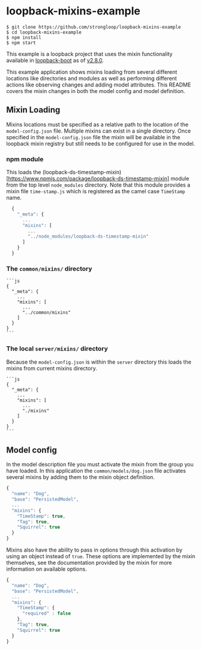 # loopback-mixins-example

```
$ git clone https://github.com/strongloop/loopback-mixins-example
$ cd loopback-mixins-example
$ npm install
$ npm start
```

This example is a loopback project that uses the mixin functionality available in [loopback-boot](https://github.com/strongloop/loopback-boot/) as of [v2.8.0](https://github.com/strongloop/loopback-boot/tree/v2.8.0).

This example application shows mixins loading from several different locations like directories and modules as well as performing different actions like observing changes and adding model attributes.  This README covers the mixin changes in both the model config and model definition.

## Mixin Loading

Mixins locations must be specified as a relative path to the location of the `model-config.json` file.  Multiple mixins can exist in a single directory.  Once specified in the `model-config.json` file the mixin will be available in the loopback mixin registry but still needs to be configured for use in the model.

### npm module

This loads the (loopback-ds-timestamp-mixin)[https://www.npmjs.com/package/loopback-ds-timestamp-mixin] module from the top level `node_modules` directory.  Note that this module provides a mixin file `time-stamp.js` which is registered as the camel case `TimeStamp` name.
  ```js
    {
      "_meta": {
        ...
        "mixins": [
          ...
          "../node_modules/loopback-ds-timestamp-mixin"
        ]
      }
    }
  ```

### The `common/mixins/` directory

    ```js
    {
      "_meta": {
        ...
        "mixins": [
          ...
          "../common/mixins"
        ]
      }
    }
    ```
### The local `server/mixins/` directory

Because the `model-config.json` is within the `server` directory this loads the mixins from current mixins directory.

    ```js
    {
      "_meta": {
        ...
        "mixins": [
          ...
          "./mixins"
        ]
      }
    }
    ```

## Model config

In the model description file you must activate the mixin from the group you have loaded. In this application the `common/models/dog.json` file activates several mixins by adding them to the mixin object definition.

```js
{
  "name": "Dog",
  "base": "PersistedModel",
  ...
  "mixins": {
    "TimeStamp": true,
    "Tag": true,
    "Squirrel": true
  }
}
```

Mixins also have the ability to pass in options through this activation by using an object instead of `true`.  These options are implemented by the mixin themselves, see the documentation provided by the mixin for more information on available options.

```js
{
  "name": "Dog",
  "base": "PersistedModel",
  ...
  "mixins": {
    "TimeStamp": {
      "required" : false
    },
    "Tag": true,
    "Squirrel": true
  }
}
```

